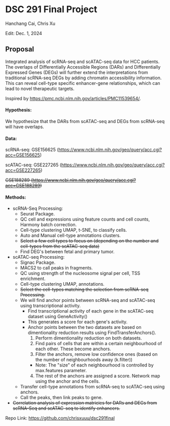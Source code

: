 # DSC 291 Final Project
Hanchang Cai, Chris Xu

Edit: Dec. 1, 2024

## Proposal
Integrated analysis of scRNA-seq and scATAC-seq data for HCC patients. The overlaps of Differentially Accessible Regions (DARs) and Differentially Expressed Genes (DEGs) will further extend the interpretations from traditional scRNA-seq DEGs by adding 
chromatin accessibility information. This can reveal cell-type specific enhancer-gene relationships, which can lead to novel therapeutic targets. 

Inspired by https://pmc.ncbi.nlm.nih.gov/articles/PMC11539654/.

#### Hypothesis: 
We hypothesize that the DARs from scATAC-seq and DEGs from scRNA-seq will have overlaps.

#### Data:
scRNA-seq: GSE156625 (https://www.ncbi.nlm.nih.gov/geo/query/acc.cgi?acc=GSE156625)

scATAC-seq: GSE227265 (https://www.ncbi.nlm.nih.gov/geo/query/acc.cgi?acc=GSE227265)

~~GSE188289 (https://www.ncbi.nlm.nih.gov/geo/query/acc.cgi?acc=GSE188289)~~

#### Methods:
* scRNA-Seq Processing:
  * Seurat Package.
  * QC cell and expressions using feature counts and cell counts, Harmony batch correction.
  * Cell-type clustering UMAP, t-SNE, to classify cells.
  * Auto and Manual cell-type annotations clusters.
  * ~~Select a few cell types to focus on (depending on the number and cell-types from the scATAC-seq data)~~
  * Find DEG's between fetal and primary tumor.
* scATAC-seq Processing:
  * Signac Package.
  * MACS2 to call peaks in fragments.
  * QC using strength of the nucleosome signal per cell, TSS enrichment.
  * Cell-type clustering UMAP, annotations.
  * ~~Select the cell-types matching the selection from scRNA-seq Processing.~~
  * We will find anchor points between scRNA-seq and scATAC-seq using transcriptional activity.
    * Find transcriptional activity of each gene in the scATAC-seq dataset using GeneActivity()
    * This generates a score for each gene's activity.
    * Anchor points between the two datasets are based on dimentionality reduction results using FindTransferAnchors().
      1. Perform dimentionality reduction on both datasets.
      2. Find pairs of cells that are within a certain neighbourhood of each other. These become anchors.
      3. Filter the anchors, remove low confidence ones (based on the number of neighbourhoods away (k.filter))
        * Note: The "size" of each neighbourhood is controlled by max.features parameter.
      4. The rest of the anchors are assigned a score. Network map using the anchor and the cells.
  * Transfer cell-type annotations from scRNA-seq to scATAC-seq using anchors.
  * Call the peaks, then link peaks to gene.
* ~~Correlation analysis of expression matricies for DARs and DEGs from scRNA-Seq and scATAC-seq to identify enhancers.~~

Repo Link: https://github.com/chrisxuuu/dsc291final
